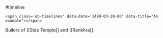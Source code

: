 #timeline 
```
<span class='ob-timelines' data-date='1499-03-28-00' data-title="An example"></span>
```

Builers of [[Side Temple]] and [[Rankhra]]
